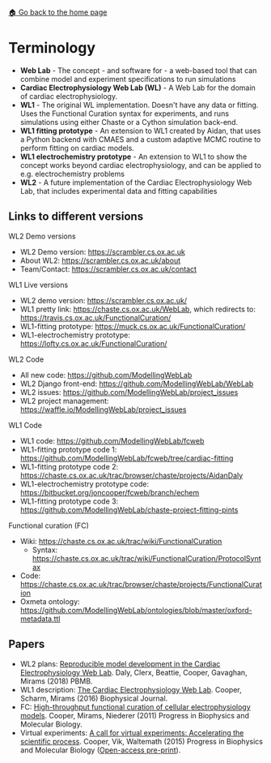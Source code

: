 [🏠 Go back to the home page](./README.md)

# Terminology

* **Web Lab** - The concept - and software for - a web-based tool that can combine model and experiment specifications to run simulations
* **Cardiac Electrophysiology Web Lab (WL)** - A Web Lab for the domain of cardiac electrophysiology.
* **WL1** - The original WL implementation. Doesn't have any data or fitting. Uses the Functional Curation syntax for experiments, and runs simulations using either Chaste or a Cython simulation back-end.
* **WL1 fitting prototype** - An extension to WL1 created by Aidan, that uses a Python backend with CMAES and a custom adaptive MCMC routine to perform fitting on cardiac models.
* **WL1 electrochemistry prototype** - An extension to WL1 to show the concept works beyond cardiac electrophysiology, and can be applied to e.g. electrochemistry problems
* **WL2** - A future implementation of the Cardiac Electrophysiology Web Lab, that includes experimental data and fitting capabilities

## Links to different versions

WL2 Demo versions

* WL2 Demo version: https://scrambler.cs.ox.ac.uk
* About WL2: https://scrambler.cs.ox.ac.uk/about
* Team/Contact: https://scrambler.cs.ox.ac.uk/contact

WL1 Live versions

* WL2 demo version: https://scrambler.cs.ox.ac.uk/
* WL1 pretty link: https://chaste.cs.ox.ac.uk/WebLab, which redirects to: https://travis.cs.ox.ac.uk/FunctionalCuration/
* WL1-fitting prototype: https://muck.cs.ox.ac.uk/FunctionalCuration/
* WL1-electrochemistry prototype: https://lofty.cs.ox.ac.uk/FunctionalCuration/

WL2 Code

* All new code: https://github.com/ModellingWebLab
* WL2 Django front-end: https://github.com/ModellingWebLab/WebLab
* WL2 issues: https://github.com/ModellingWebLab/project_issues
* WL2 project management: https://waffle.io/ModellingWebLab/project_issues

WL1 Code

* WL1 code: https://github.com/ModellingWebLab/fcweb
* WL1-fitting prototype code 1: https://github.com/ModellingWebLab/fcweb/tree/cardiac-fitting
* WL1-fitting prototype code 2: https://chaste.cs.ox.ac.uk/trac/browser/chaste/projects/AidanDaly
* WL1-electrochemistry prototype code: https://bitbucket.org/joncooper/fcweb/branch/echem
* WL1-fitting prototype code 3: https://github.com/ModellingWebLab/chaste-project-fitting-pints

Functional curation (FC)

* Wiki: https://chaste.cs.ox.ac.uk/trac/wiki/FunctionalCuration
  * Syntax: https://chaste.cs.ox.ac.uk/trac/wiki/FunctionalCuration/ProtocolSyntax
* Code: https://chaste.cs.ox.ac.uk/trac/browser/chaste/projects/FunctionalCuration
* Oxmeta ontology: https://github.com/ModellingWebLab/ontologies/blob/master/oxford-metadata.ttl

## Papers

* WL2 plans: [Reproducible model development in the Cardiac Electrophysiology Web Lab](https://www.sciencedirect.com/science/article/pii/S0079610718300257). Daly, Clerx, Beattie, Cooper, Gavaghan, Mirams (2018) PBMB.
* WL1 description: [The Cardiac Electrophysiology Web Lab](https://www.sciencedirect.com/science/article/pii/S0006349515047530). Cooper, Scharm, Mirams (2016) Biophysical Journal.
* FC: [High-throughput functional curation of cellular electrophysiology models](https://www.sciencedirect.com/science/article/pii/S0079610711000502?via%3Dihub). Cooper, Mirams, Niederer (2011) Progress in Biophysics and Molecular Biology.
* Virtual experiments: [A call for virtual experiments: Accelerating the scientific process](https://www.sciencedirect.com/science/article/pii/S0079610714001825?via%3Dihub). Cooper, Vik, Waltemath (2015) Progress in Biophysics and Molecular Biology ([Open-access pre-print](https://peerj.com/preprints/273/)).

